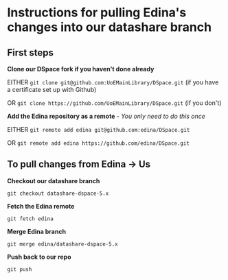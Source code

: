# Instructions for pulling Edina's changes into our datashare branch
## First steps
**Clone our DSpace fork if you haven't done already**

EITHER `git clone git@github.com:UoEMainLibrary/DSpace.git` (if you have a certificate set up with Github)

OR `git clone https://github.com/UoEMainLibrary/DSpace.git` (if you don't)

**Add the Edina repository as a remote** -  _You only need to do this once_

EITHER `git remote add edina git@github.com:edina/DSpace.git`

OR `git remote add edina https://github.com/edina/DSpace.git`

## To pull changes from Edina -> Us
**Checkout our datashare branch**

`git checkout datashare-dspace-5.x`

**Fetch the Edina remote**

`git fetch edina`

**Merge Edina branch**

`git merge edina/datashare-dspace-5.x`

**Push back to our repo**

`git push`
